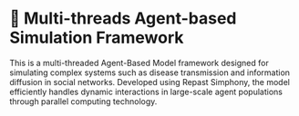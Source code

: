 # 🧬 Multi-threads Agent-based Simulation Framework


This is a multi-threaded Agent-Based Model framework designed for simulating complex systems such as disease transmission and information diffusion in social networks. Developed using Repast Simphony, the model efficiently handles dynamic interactions in large-scale agent populations through parallel computing technology.

